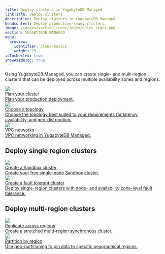 ```yaml
---
title: Deploy clusters in YugabyteDB Managed
linkTitle: Deploy clusters
description: Deploy clusters in YugabyteDB Managed.
headcontent: Deploy production-ready clusters.
image: /images/section_icons/index/quick_start.png
section: YUGABYTEDB MANAGED
menu:
  preview:
    identifier: cloud-basics
    weight: 25
isTocNested: true
showAsideToc: true
---
```


Using YugabyteDB Managed, you can create single- and multi-region clusters that can be deployed across multiple availability zones and regions.

<div class="row">

  <div class="col-12 col-md-6 col-lg-12 col-xl-6">
    <a class="section-link icon-offset" href="create-clusters-overview/">
      <div class="head">
        <img class="icon" src="/images/section_icons/introduction/benefits.png" aria-hidden="true" />
        <div class="title">Plan your cluster</div>
      </div>
      <div class="body">
        Plan your production deployment.
      </div>
    </a>
  </div>

  <div class="col-12 col-md-6 col-lg-12 col-xl-6">
    <a class="section-link icon-offset" href="create-clusters-topology/">
      <div class="head">
        <img class="icon" src="/images/section_icons/explore/planet_scale.png" aria-hidden="true" />
        <div class="title">Choose a topology</div>
      </div>
      <div class="body">
        Choose the topology best suited to your requirements for latency, availability, and geo-distribution.
      </div>
    </a>
  </div>

  <div class="col-12 col-md-6 col-lg-12 col-xl-6">
    <a class="section-link icon-offset" href="cloud-vpcs/">
      <div class="head">
        <img class="icon" src="/images/section_icons/manage/backup.png" aria-hidden="true" />
        <div class="title">VPC networks</div>
      </div>
      <div class="body">
        VPC networking in YugabyteDB Managed.
      </div>
    </a>
  </div>

</div>

## Deploy single region clusters

<div class="row">

  <div class="col-12 col-md-6 col-lg-12 col-xl-6">
    <a class="section-link icon-offset" href="cloud-create-cluster/create-clusters-free/">
      <div class="head">
        <img class="icon" src="/images/section_icons/architecture/concepts/single_node.png" aria-hidden="true" />
        <div class="title">Create a Sandbox cluster</div>
      </div>
      <div class="body">
        Create your free single-node Sandbox cluster.
      </div>
    </a>
  </div>

  <div class="col-12 col-md-6 col-lg-12 col-xl-6">
    <a class="section-link icon-offset" href="cloud-create-cluster/create-clusters/">
      <div class="head">
        <img class="icon" src="/images/section_icons/quick_start/create_cluster.png" aria-hidden="true" />
        <div class="title">Create a fault tolerant cluster</div>
      </div>
      <div class="body">
        Deploy single-region clusters with node- and availability zone-level fault tolerance.
      </div>
    </a>
  </div>

</div>

## Deploy multi-region clusters

<div class="row">

  <div class="col-12 col-md-6 col-lg-12 col-xl-6">
    <a class="section-link icon-offset" href="cloud-create-cluster/create-clusters-multisync/">
      <div class="head">
        <img class="icon" src="/images/section_icons/explore/planet_scale.png" aria-hidden="true" />
        <div class="title">Replicate across regions</div>
      </div>
      <div class="body">
        Create a stretched multi-region synchronous cluster.
      </div>
    </a>
  </div>

  <div class="col-12 col-md-6 col-lg-12 col-xl-6">
    <a class="section-link icon-offset" href="cloud-create-cluster/create-clusters-multisync/">
      <div class="head">
        <img class="icon" src="/images/section_icons/explore/planet_scale.png" aria-hidden="true" />
        <div class="title">Partition by region</div>
      </div>
      <div class="body">
        Use geo-partitioning to pin data to specific geographical regions.
      </div>
    </a>
  </div>

</div>
